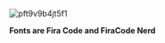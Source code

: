 ![pft9v9b4jt5f1](https://github.com/user-attachments/assets/a274c477-51fe-4979-b314-40b497d8eb94)

**Fonts are Fira Code and FiraCode Nerd**

